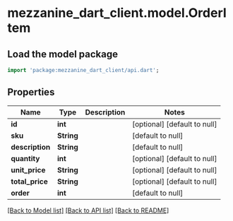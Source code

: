 # mezzanine_dart_client.model.OrderItem

## Load the model package
```dart
import 'package:mezzanine_dart_client/api.dart';
```

## Properties
Name | Type | Description | Notes
------------ | ------------- | ------------- | -------------
**id** | **int** |  | [optional] [default to null]
**sku** | **String** |  | [default to null]
**description** | **String** |  | [default to null]
**quantity** | **int** |  | [optional] [default to null]
**unit_price** | **String** |  | [optional] [default to null]
**total_price** | **String** |  | [optional] [default to null]
**order** | **int** |  | [default to null]

[[Back to Model list]](../README.md#documentation-for-models) [[Back to API list]](../README.md#documentation-for-api-endpoints) [[Back to README]](../README.md)


